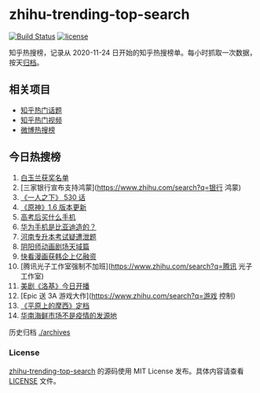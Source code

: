 # zhihu-trending-top-search

[![Build Status](https://github.com/justjavac/zhihu-trending-top-search/workflows/ci/badge.svg?branch=main)](https://github.com/justjavac/zhihu-trending-top-search/actions)
[![license](https://img.shields.io/github/license/justjavac/zhihu-trending-top-search)](https://github.com/justjavac/zhihu-trending-top-search/blob/main/LICENSE)

知乎热搜榜，记录从 2020-11-24 日开始的知乎热搜榜单。每小时抓取一次数据，按天[归档](./archives)。

## 相关项目

- [知乎热门话题](https://github.com/justjavac/zhihu-trending-hot-questions)
- [知乎热门视频](https://github.com/justjavac/zhihu-trending-hot-video)
- [微博热搜榜](https://github.com/justjavac/weibo-trending-hot-search)

## 今日热搜榜

<!-- BEGIN -->
<!-- 最后更新时间 Fri Jun 11 2021 13:13:12 GMT+0800 (China Standard Time) -->

1. [白玉兰获奖名单](https://www.zhihu.com/search?q=白玉兰)
2. [三家银行宣布支持鸿蒙](https://www.zhihu.com/search?q=银行 鸿蒙)
3. [《一人之下》 530 话](https://www.zhihu.com/search?q=一人之下)
4. [《原神》1.6 版本更新](https://www.zhihu.com/search?q=原神)
5. [高考后买什么手机](https://www.zhihu.com/search?q=高考后手机)
6. [华为手机是比亚迪造的？](https://www.zhihu.com/search?q=华为手机)
7. [河南专升本考试疑遭泄题](https://www.zhihu.com/search?q=河南专升本)
8. [阴阳师动画剧场天域篇](https://www.zhihu.com/search?q=阴阳师)
9. [快看漫画获韩企上亿融资](https://www.zhihu.com/search?q=快看漫画)
10. [腾讯光子工作室强制不加班](https://www.zhihu.com/search?q=腾讯 光子工作室)
11. [美剧《洛基》今日开播](https://www.zhihu.com/search?q=洛基)
12. [Epic 送 3A 游戏大作](https://www.zhihu.com/search?q=游戏 控制)
13. [《平原上的摩西》定档](https://www.zhihu.com/search?q=平原上的摩西)
14. [华南海鲜市场不是疫情的发源地](https://www.zhihu.com/search?q=华南海鲜市场)

<!-- END -->

历史归档 [./archives](./archives)

### License

[zhihu-trending-top-search](https://github.com/justjavac/zhihu-trending-top-search)
的源码使用 MIT License 发布。具体内容请查看 [LICENSE](./LICENSE) 文件。
